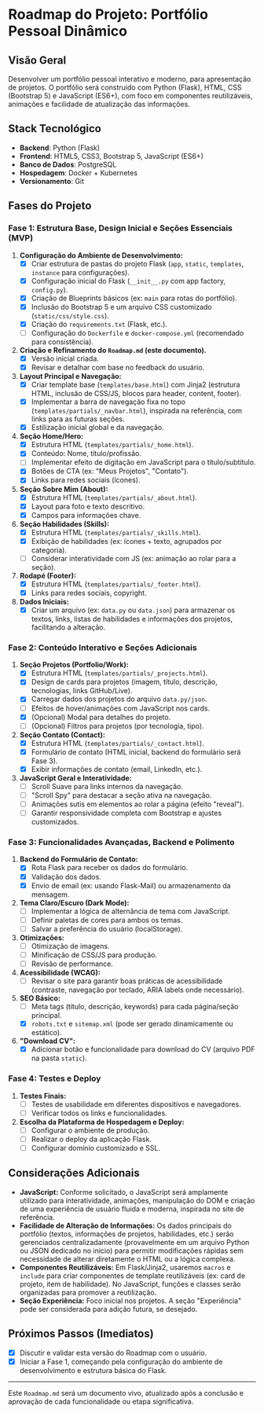 # Roadmap do Projeto: Portfólio Pessoal Dinâmico

## Visão Geral
Desenvolver um portfólio pessoal interativo e moderno, para apresentação de projetos. O portfólio será construído com Python (Flask), HTML, CSS (Bootstrap 5) e JavaScript (ES6+), com foco em componentes reutilizáveis, animações e facilidade de atualização das informações.

## Stack Tecnológico
- **Backend**: Python (Flask)
- **Frontend**: HTML5, CSS3, Bootstrap 5, JavaScript (ES6+)
- **Banco de Dados**: PostgreSQL
- **Hospedagem**: Docker + Kubernetes
- **Versionamento**: Git

## Fases do Projeto

### Fase 1: Estrutura Base, Design Inicial e Seções Essenciais (MVP)
1.  **Configuração do Ambiente de Desenvolvimento:**
    *   [X] Criar estrutura de pastas do projeto Flask (`app`, `static`, `templates`, `instance` para configurações).
    *   [X] Configuração inicial do Flask (`__init__.py` com app factory, `config.py`).
    *   [X] Criação de Blueprints básicos (ex: `main` para rotas do portfólio).
    *   [X] Inclusão do Bootstrap 5 e um arquivo CSS customizado (`static/css/style.css`).
    *   [X] Criação do `requirements.txt` (Flask, etc.).
    *   [ ] Configuração do `Dockerfile` e `docker-compose.yml` (recomendado para consistência).
2.  **Criação e Refinamento do `Roadmap.md` (este documento).**
    *   [X] Versão inicial criada.
    *   [X] Revisar e detalhar com base no feedback do usuário.
3.  **Layout Principal e Navegação:**
    *   [X] Criar template base (`templates/base.html`) com Jinja2 (estrutura HTML, inclusão de CSS/JS, blocos para header, content, footer).
    *   [X] Implementar a barra de navegação fixa no topo (`templates/partials/_navbar.html`), inspirada na referência, com links para as futuras seções.
    *   [X] Estilização inicial global e da navegação.
4.  **Seção Home/Hero:**
    *   [X] Estrutura HTML (`templates/partials/_home.html`).
    *   [X] Conteúdo: Nome, título/profissão.
    *   [ ] Implementar efeito de digitação em JavaScript para o título/subtítulo.
    *   [X] Botões de CTA (ex: "Meus Projetos", "Contato").
    *   [X] Links para redes sociais (ícones).
5.  **Seção Sobre Mim (About):**
    *   [X] Estrutura HTML (`templates/partials/_about.html`).
    *   [X] Layout para foto e texto descritivo.
    *   [X] Campos para informações chave.
6.  **Seção Habilidades (Skills):**
    *   [X] Estrutura HTML (`templates/partials/_skills.html`).
    *   [X] Exibição de habilidades (ex: ícones + texto, agrupados por categoria).
    *   [ ] Considerar interatividade com JS (ex: animação ao rolar para a seção).
7.  **Rodapé (Footer):**
    *   [X] Estrutura HTML (`templates/partials/_footer.html`).
    *   [X] Links para redes sociais, copyright.
8.  **Dados Iniciais:**
    *   [X] Criar um arquivo (ex: `data.py` ou `data.json`) para armazenar os textos, links, listas de habilidades e informações dos projetos, facilitando a alteração.

### Fase 2: Conteúdo Interativo e Seções Adicionais
1.  **Seção Projetos (Portfolio/Work):**
    *   [X] Estrutura HTML (`templates/partials/_projects.html`).
    *   [X] Design de cards para projetos (imagem, título, descrição, tecnologias, links GitHub/Live).
    *   [X] Carregar dados dos projetos do arquivo `data.py/json`.
    *   [ ] Efeitos de hover/animações com JavaScript nos cards.
    *   [X] (Opcional) Modal para detalhes do projeto.
    *   [ ] (Opcional) Filtros para projetos (por tecnologia, tipo).
2.  **Seção Contato (Contact):**
    *   [X] Estrutura HTML (`templates/partials/_contact.html`).
    *   [X] Formulário de contato (HTML inicial, backend do formulário será Fase 3).
    *   [X] Exibir informações de contato (email, LinkedIn, etc.).
3.  **JavaScript Geral e Interatividade:**
    *   [ ] Scroll Suave para links internos da navegação.
    *   [ ] "Scroll Spy" para destacar a seção ativa na navegação.
    *   [ ] Animações sutis em elementos ao rolar a página (efeito "reveal").
    *   [ ] Garantir responsividade completa com Bootstrap e ajustes customizados.

### Fase 3: Funcionalidades Avançadas, Backend e Polimento
1.  **Backend do Formulário de Contato:**
    *   [X] Rota Flask para receber os dados do formulário.
    *   [X] Validação dos dados.
    *   [X] Envio de email (ex: usando Flask-Mail) ou armazenamento da mensagem.
2.  **Tema Claro/Escuro (Dark Mode):**
    *   [ ] Implementar a lógica de alternância de tema com JavaScript.
    *   [ ] Definir paletas de cores para ambos os temas.
    *   [ ] Salvar a preferência do usuário (localStorage).
3.  **Otimizações:**
    *   [ ] Otimização de imagens.
    *   [ ] Minificação de CSS/JS para produção.
    *   [ ] Revisão de performance.
4.  **Acessibilidade (WCAG):**
    *   [ ] Revisar o site para garantir boas práticas de acessibilidade (contraste, navegação por teclado, ARIA labels onde necessário).
5.  **SEO Básico:**
    *   [ ] Meta tags (título, descrição, keywords) para cada página/seção principal.
    *   [X] `robots.txt` e `sitemap.xml` (pode ser gerado dinamicamente ou estático).
6.  **"Download CV":**
    *   [X] Adicionar botão e funcionalidade para download do CV (arquivo PDF na pasta `static`).

### Fase 4: Testes e Deploy
1.  **Testes Finais:**
    *   [ ] Testes de usabilidade em diferentes dispositivos e navegadores.
    *   [ ] Verificar todos os links e funcionalidades.
2.  **Escolha da Plataforma de Hospedagem e Deploy:**
    *   [ ] Configurar o ambiente de produção.
    *   [ ] Realizar o deploy da aplicação Flask.
    *   [ ] Configurar domínio customizado e SSL.

## Considerações Adicionais
- **JavaScript:** Conforme solicitado, o JavaScript será amplamente utilizado para interatividade, animações, manipulação do DOM e criação de uma experiência de usuário fluida e moderna, inspirada no site de referência.
- **Facilidade de Alteração de Informações:** Os dados principais do portfólio (textos, informações de projetos, habilidades, etc.) serão gerenciados centralizadamente (provavelmente em um arquivo Python ou JSON dedicado no início) para permitir modificações rápidas sem necessidade de alterar diretamente o HTML ou a lógica complexa.
- **Componentes Reutilizáveis:** Em Flask/Jinja2, usaremos `macros` e `include` para criar componentes de template reutilizáveis (ex: card de projeto, item de habilidade). No JavaScript, funções e classes serão organizadas para promover a reutilização.
- **Seção Experiência:** Foco inicial nos projetos. A seção "Experiência" pode ser considerada para adição futura, se desejado.

## Próximos Passos (Imediatos)
-   [X] Discutir e validar esta versão do Roadmap com o usuário.
-   [X] Iniciar a Fase 1, começando pela configuração do ambiente de desenvolvimento e estrutura básica do Flask.

---

Este `Roadmap.md` será um documento vivo, atualizado após a conclusão e aprovação de cada funcionalidade ou etapa significativa. 